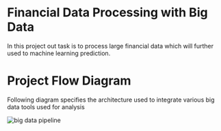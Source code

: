 # Financial Data Processing with Big Data

In this project out task is to process large financial data which will further used to machine learning prediction. 

# Project Flow Diagram

Following diagram specifies the architecture used to integrate various big data tools used for analysis

![big data pipeline](https://user-images.githubusercontent.com/85759123/206626675-c2f062ee-c91a-4b8a-885e-2656639b004d.jpg)

